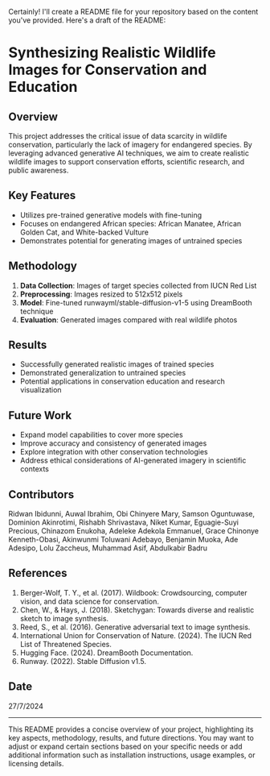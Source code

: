 Certainly! I'll create a README file for your repository based on the content you've provided. Here's a draft of the README:

# Synthesizing Realistic Wildlife Images for Conservation and Education

## Overview

This project addresses the critical issue of data scarcity in wildlife conservation, particularly the lack of imagery for endangered species. By leveraging advanced generative AI techniques, we aim to create realistic wildlife images to support conservation efforts, scientific research, and public awareness.

## Key Features

- Utilizes pre-trained generative models with fine-tuning
- Focuses on endangered African species: African Manatee, African Golden Cat, and White-backed Vulture
- Demonstrates potential for generating images of untrained species

## Methodology

1. **Data Collection**: Images of target species collected from IUCN Red List
2. **Preprocessing**: Images resized to 512x512 pixels
3. **Model**: Fine-tuned runwayml/stable-diffusion-v1-5 using DreamBooth technique
4. **Evaluation**: Generated images compared with real wildlife photos

## Results

- Successfully generated realistic images of trained species
- Demonstrated generalization to untrained species
- Potential applications in conservation education and research visualization

## Future Work

- Expand model capabilities to cover more species
- Improve accuracy and consistency of generated images
- Explore integration with other conservation technologies
- Address ethical considerations of AI-generated imagery in scientific contexts

## Contributors

Ridwan Ibidunni, Auwal Ibrahim, Obi Chinyere Mary, Samson Oguntuwase, Dominion Akinrotimi, Rishabh Shrivastava, Niket Kumar, Eguagie-Suyi Precious, Chinazom Enukoha, Adeleke Adekola Emmanuel, Grace Chinonye Kenneth-Obasi, Akinwunmi Toluwani Adebayo, Benjamin Muoka, Ade Adesipo, Lolu Zaccheus, Muhammad Asif, Abdulkabir Badru

## References

1. Berger-Wolf, T. Y., et al. (2017). Wildbook: Crowdsourcing, computer vision, and data science for conservation.
2. Chen, W., & Hays, J. (2018). Sketchygan: Towards diverse and realistic sketch to image synthesis.
3. Reed, S., et al. (2016). Generative adversarial text to image synthesis.
4. International Union for Conservation of Nature. (2024). The IUCN Red List of Threatened Species.
5. Hugging Face. (2024). DreamBooth Documentation.
6. Runway. (2022). Stable Diffusion v1.5.

## Date

27/7/2024

---

This README provides a concise overview of your project, highlighting its key aspects, methodology, results, and future directions. You may want to adjust or expand certain sections based on your specific needs or add additional information such as installation instructions, usage examples, or licensing details.
